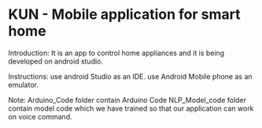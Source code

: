 # KUN - Mobile application for smart home

Introduction:
It is an app to control home appliances and it is being developed on android studio. 

Instructions:
use android Studio as an IDE.
use Android Mobile phone as an emulator.

Note:
Arduino_Code folder contain Arduino Code
NLP_Model_code folder contain model code which we have trained so that our application can work on voice command.








